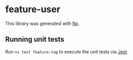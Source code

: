 # feature-user

This library was generated with [Nx](https://nx.dev).

## Running unit tests

Run `nx test feature-tag` to execute the unit tests via [Jest](https://jestjs.io).
